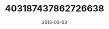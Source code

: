---
title: "403187437862726638"
cover: "2013-03-03 15.08.29 403187437862726638_46248401"
photo: "2013-03-03 15.08.29 403187437862726638_46248401"
date: "2013-03-03"
type: "photo"
---